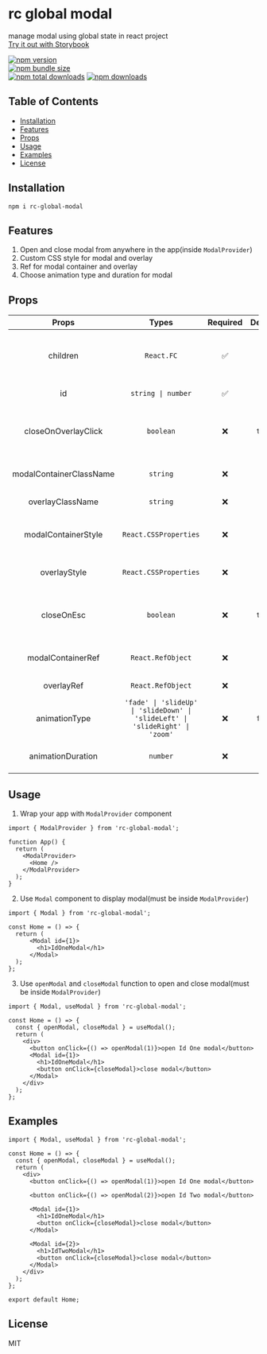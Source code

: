 # rc global modal

manage modal using global state in react project  
[Try it out with Storybook](https://66193d56430d2f881d4689f4-hcwutpdigo.chromatic.com/?path=/story/modal-interaction--modal-interaction-example)

[![npm version](https://img.shields.io/npm/v/rc-global-modal.svg?style=flat-square)](https://www.npmjs.com/package/rc-global-modal)  
[![npm bundle size](https://img.shields.io/bundlephobia/minzip/rc-global-modal?style=flat-square)](https://www.npmjs.com/package/rc-global-modal)  
[![npm total downloads](https://img.shields.io/npm/dt/rc-global-modal.svg?style=flat-square)](https://www.npmjs.com/package/rc-global-modal)
[![npm downloads](https://img.shields.io/npm/dm/rc-global-modal.svg?style=flat-square)](https://www.npmjs.com/package/rc-global-modal)

## Table of Contents

- [Installation](#installation)
- [Features](#features)
- [Props](#props)
- [Usage](#usage)
- [Examples](#examples)
- [License](#license)

## Installation

```
npm i rc-global-modal
```

## Features

1. Open and close modal from anywhere in the app(inside `ModalProvider`)
2. Custom CSS style for modal and overlay
3. Ref for modal container and overlay
4. Choose animation type and duration for modal

## Props

| Props | Types | Required | Default | Description |
| :-: | :-: | :-: | :-: | :-: |
| children | `React.FC` | ✅ |  | component that will be displayed inside modal |
| id | `string \| number` | ✅ |  | unique id for modal |
| closeOnOverlayClick | `boolean` | ❌ | `true` | close modal when overlay is clicked |
| modalContainerClassName | `string` | ❌ |  | class name for modal container |
| overlayClassName | `string` | ❌ |  | class name for overlay |
| modalContainerStyle | `React.CSSProperties` | ❌ |  | custom style for modal container |
| overlayStyle | `React.CSSProperties` | ❌ |  | custom style for overlay |
| closeOnEsc | `boolean` | ❌ | `true` | close modal when esc key is pressed |
| modalContainerRef | `React.RefObject` | ❌ |  | ref for modal container |
| overlayRef | `React.RefObject` | ❌ |  | ref for overlay |
| animationType | `'fade' \| 'slideUp' \| 'slideDown' \| 'slideLeft' \| 'slideRight' \| 'zoom'` | ❌ | `fade` | animation type for modal
| animationDuration | `number` | ❌ | `300` | animation duration for modal |

## Usage

1. Wrap your app with `ModalProvider` component

```tsx
import { ModalProvider } from 'rc-global-modal';

function App() {
  return (
    <ModalProvider>
      <Home />
    </ModalProvider>
  );
}
```

2. Use `Modal` component to display modal(must be inside `ModalProvider`)

```tsx
import { Modal } from 'rc-global-modal';

const Home = () => {
  return (
      <Modal id={1}>
        <h1>IdOneModal</h1>
      </Modal>
  );
};
```

3. Use `openModal` and `closeModal` function to open and close modal(must be inside `ModalProvider`)

```tsx
import { Modal, useModal } from 'rc-global-modal';

const Home = () => {
  const { openModal, closeModal } = useModal();
  return (
    <div>
      <button onClick={() => openModal(1)}>open Id One modal</button>
      <Modal id={1}>
        <h1>IdOneModal</h1>
        <button onClick={closeModal}>close modal</button>
      </Modal>
    </div>
  );
};
```

## Examples

```tsx
import { Modal, useModal } from 'rc-global-modal';

const Home = () => {
  const { openModal, closeModal } = useModal();
  return (
    <div>
      <button onClick={() => openModal(1)}>open Id One modal</button>

      <button onClick={() => openModal(2)}>open Id Two modal</button>

      <Modal id={1}>
        <h1>IdOneModal</h1>
        <button onClick={closeModal}>close modal</button>
      </Modal>

      <Modal id={2}>
        <h1>IdTwoModal</h1>
        <button onClick={closeModal}>close modal</button>
      </Modal>
    </div>
  );
};

export default Home;
```

## License

MIT
